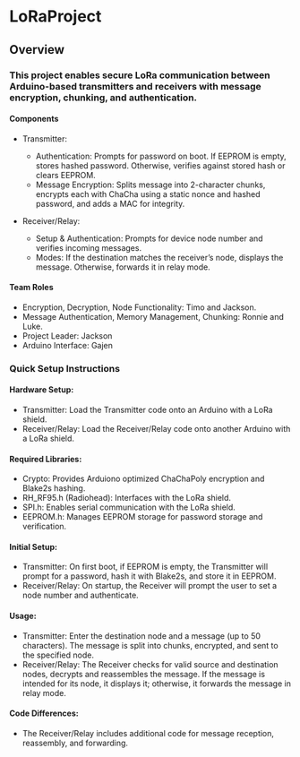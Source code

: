 # LoRaProject

## Overview

### This project enables secure LoRa communication between Arduino-based transmitters and receivers with message encryption, chunking, and authentication.
#### Components

- Transmitter:
    - Authentication: Prompts for password on boot. If EEPROM is empty, stores hashed password. Otherwise, verifies against stored hash or clears EEPROM.
    - Message Encryption: Splits message into 2-character chunks, encrypts each with ChaCha using a static nonce and hashed password, and adds a MAC for integrity.

- Receiver/Relay:
    - Setup & Authentication: Prompts for device node number and verifies incoming messages.
    - Modes: If the destination matches the receiver’s node, displays the message. Otherwise, forwards it in relay mode.

#### Team Roles

- Encryption, Decryption, Node Functionality: Timo and Jackson.
- Message Authentication, Memory Management, Chunking: Ronnie and Luke.
- Project Leader: Jackson
- Arduino Interface: Gajen

### Quick Setup Instructions

#### Hardware Setup:
- Transmitter: Load the Transmitter code onto an Arduino with a LoRa shield.
- Receiver/Relay: Load the Receiver/Relay code onto another Arduino with a LoRa shield.

 #### Required Libraries:
- Crypto: Provides Arduiono optimized ChaChaPoly encryption and Blake2s hashing.
- RH_RF95.h (Radiohead): Interfaces with the LoRa shield.
- SPI.h: Enables serial communication with the LoRa shield.
- EEPROM.h: Manages EEPROM storage for password storage and verification.

#### Initial Setup:
- Transmitter: On first boot, if EEPROM is empty, the Transmitter will prompt for a password, hash it with Blake2s, and store it in EEPROM.
- Receiver/Relay: On startup, the Receiver will prompt the user to set a node number and authenticate.

#### Usage:
- Transmitter: Enter the destination node and a message (up to 50 characters). The message is split into chunks, encrypted, and sent to the specified node.
- Receiver/Relay: The Receiver checks for valid source and destination nodes, decrypts and reassembles the message. If the message is intended for its node, it displays it; otherwise, it forwards the message in relay mode.

#### Code Differences:
- The Receiver/Relay includes additional code for message reception, reassembly, and forwarding.
